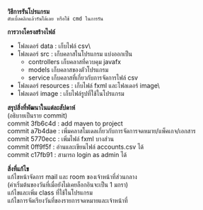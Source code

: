 **วิธีการรันโปรแกรม**\
`ดับเบิ้ลคลิกแล้วรันได้เลย หรือใช้ cmd ในการรัน`

**การวางโครงสร้างไฟล์**
+ โฟลเดอร์ data : เก็บไฟล์ csv\
+ โฟลเดอร์ src : เก็บคลาสในโปรแกรม แบ่งออกเป็น
  + controllers เก็บคลาสที่ควบคุม javafx
  + models เก็บคลาสของตัวโปรแกรม
  + service เก็บคลาสที่เกี่ยวกับการจัดการไฟล์ csv
+ โฟลเดอร์ resources : เก็บไฟล์ fxml และโฟลเดอร์ image\
+ โฟลเดอร์ image : เก็บไฟล์รูปที่ใช้ในโปรแกรม

**สรุปสิ่งที่พัฒนาในแต่ละสัปดาห์**\
(อธิบายเป็นราย commit)\
commit 3fb6c4d : add maven to project\
commit a7b4dae : เพิ่มคลาสโมเดลเกี่ยวกับการจัดการจดหมาย/แพ็คเกจ/เอกสาร\
commit 5770ecc : เพิ่มไฟล์ fxml บางส่วน\
commit 0ff9f5f : อ่านและเขียนไฟล์ accounts.csv ได้\
commit c17fb91 : สามารถ login as admin ได้

**สิ่งที่แก้ไข**\
แก้ไขหน้าจัดการ mail และ room ของเจ้าหน้าที่ส่วนกลาง\
(ค่าเริ่มต้นของวันที่เมื่อยังไม่เคยล็อกอินจะเป็น 1 มกรา)\
แก้ไขและเพิ่ม class ที่ใช้ในโปรแกรม\
แก้ไขการจัดเรียงวันที่ของรายการจดหมายและเจ้าหน้าที่